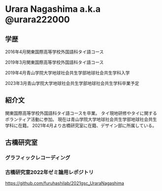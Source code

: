 # Urara Nagashima a.k.a @urara222000
## 学歴
2016年4月関東国際高等学校外国語科タイ語コース

2019年3月関東国際高等学校外国語科タイ語コース

2019年4月青山学院大学地球社会共生学部地球社会共生学科入学

2023年3月青山学院大学地球社会共生学部地球社会共生学科卒業予定

## 紹介文

関東国際高等学校外国語科タイ語コースを卒業。
タイ現地研修やタイに関するボランティア活動に参加。
現在は青山学院大学地球社会共生学部地球社会共生学科に在籍。
2021年4月より古橋研究室に在籍、デザイン部に所属している。

## 古橋研究室

### グラフィックレコーディング

### 古橋研究室2022年ゼミ論用レポジトリ

https://github.com/furuhashilab/2021gsc_UraraNagashima
